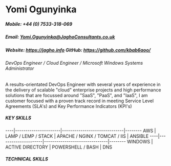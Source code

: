 # Yomi Ogunyinka
##### Mobile: +44 (0) 7533-318-069
##### Email: Yomi.Ogunyinka@JaghoConsultants.co.uk
##### Website: https://jagho.info GitHub: https://github.com/kbab6aoo/

###### DevOps Engineer / Cloud Engineer / Microsoft Windows Systems Administrator

A results-orientated DevOps Engineer with several years of experience in the delivery of scalable "cloud" enterprise projects and high performance solutions that are focussed around "SaaS", "PaaS", and "IaaS", I am customer focused with a proven track record in meeting Service Level Agreements (SLA's) and Key Performance Indicators (KPI's)

##### KEY SKILLS
----|----------------------|------------------------------|--------
AWS | LAMP / LEMP / STACK | APACHE / NGINX / TOMCAT / IIS | ANSIBLE
----|---------------------|-------------------------------|--------
WINDOWS | ACTIVE DIRECTORY | POWERSHELL / BASH | DNS

##### TECHNICAL SKILLS
